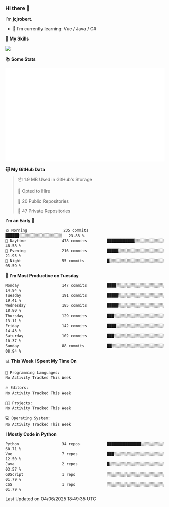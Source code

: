 ### Hi there 👋

I’m **jcjrobert**.

- 🌱 I’m currently learning: Vue / Java / C#

🌟 **My Skills**

![](https://img.shields.io/badge/-Python-3e74a2?style=flat-square&logo=Python&logoColor=fff)

📚 **Some Stats**

![](https://github.com/jcjrobert/github-stats/blob/master/generated/overview.svg)

<!--START_SECTION:waka-->
**🐱 My GitHub Data** 

> 📦 1.9 MB Used in GitHub's Storage 
 > 
> 💼 Opted to Hire
 > 
> 📜 20 Public Repositories 
 > 
> 🔑 47 Private Repositories 
 > 
**I'm an Early 🐤** 

```text
🌞 Morning                235 commits         ██████░░░░░░░░░░░░░░░░░░░   23.88 % 
🌆 Daytime                478 commits         ████████████░░░░░░░░░░░░░   48.58 % 
🌃 Evening                216 commits         █████░░░░░░░░░░░░░░░░░░░░   21.95 % 
🌙 Night                  55 commits          █░░░░░░░░░░░░░░░░░░░░░░░░   05.59 % 
```
📅 **I'm Most Productive on Tuesday** 

```text
Monday                   147 commits         ████░░░░░░░░░░░░░░░░░░░░░   14.94 % 
Tuesday                  191 commits         █████░░░░░░░░░░░░░░░░░░░░   19.41 % 
Wednesday                185 commits         █████░░░░░░░░░░░░░░░░░░░░   18.80 % 
Thursday                 129 commits         ███░░░░░░░░░░░░░░░░░░░░░░   13.11 % 
Friday                   142 commits         ████░░░░░░░░░░░░░░░░░░░░░   14.43 % 
Saturday                 102 commits         ███░░░░░░░░░░░░░░░░░░░░░░   10.37 % 
Sunday                   88 commits          ██░░░░░░░░░░░░░░░░░░░░░░░   08.94 % 
```


📊 **This Week I Spent My Time On** 

```text
💬 Programming Languages: 
No Activity Tracked This Week

🔥 Editors: 
No Activity Tracked This Week

🐱‍💻 Projects: 
No Activity Tracked This Week

💻 Operating System: 
No Activity Tracked This Week
```

**I Mostly Code in Python** 

```text
Python                   34 repos            ███████████████░░░░░░░░░░   60.71 % 
Vue                      7 repos             ███░░░░░░░░░░░░░░░░░░░░░░   12.50 % 
Java                     2 repos             █░░░░░░░░░░░░░░░░░░░░░░░░   03.57 % 
GDScript                 1 repo              ░░░░░░░░░░░░░░░░░░░░░░░░░   01.79 % 
CSS                      1 repo              ░░░░░░░░░░░░░░░░░░░░░░░░░   01.79 % 
```




 Last Updated on 04/06/2025 18:49:35 UTC
<!--END_SECTION:waka-->

